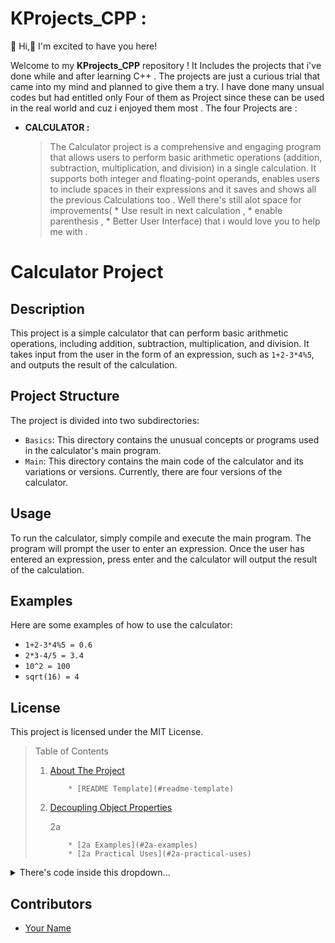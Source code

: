 # KProjects_CPP : 
  👋 Hi,🎉 I'm excited to have you here!
  
  Welcome to my **KProjects_CPP** repository ! It Includes the projects that i've done while and after learning C++ . The projects are just a curious trial that came into my mind and planned to give them a try. I have done many unsual codes but had entitled only Four of them as Project since these can be used in the real world and cuz i enjoyed them most . The four Projects are : 

* **CALCULATOR :**
  > The Calculator project is a comprehensive and engaging program that allows users to perform basic arithmetic operations (addition, subtraction, multiplication, and division) in a single calculation. It supports both integer and floating-point operands, enables users to include spaces in their expressions and it saves and shows all the previous Calculations too . Well there's still alot space for improvements( * Use result in next calculation , * enable parenthesis , * Better User Interface) that i would love you to help me with .


# Calculator Project

## Description

This project is a simple calculator that can perform basic arithmetic operations, including addition, subtraction, multiplication, and division. It takes input from the user in the form of an expression, such as `1+2-3*4%5`, and outputs the result of the calculation.

## Project Structure

The project is divided into two subdirectories:

* `Basics`: This directory contains the unusual concepts or programs used in the calculator's main program.
* `Main`: This directory contains the main code of the calculator and its variations or versions. Currently, there are four versions of the calculator.

## Usage

To run the calculator, simply compile and execute the main program. The program will prompt the user to enter an expression. Once the user has entered an expression, press enter and the calculator will output the result of the calculation.

## Examples

Here are some examples of how to use the calculator:

* `1+2-3*4%5 = 0.6`
* `2*3-4/5 = 3.4`
* `10^2 = 100`
* `sqrt(16) = 4`

## License

This project is licensed under the MIT License.


> Table of Contents
> 1. [About The Project](#about-the-project)
>          
>            * [README Template](#readme-template)
> 2. [Decoupling Object Properties](#decoupling-object-properties)
>    
>      2a
>          
>            * [2a Examples](#2a-examples)
>            * [2a Practical Uses](#2a-practical-uses)


<details>
               <summary>There's code inside this dropdown...</summary>
               <br>
                   
   1. [About The Project](#about-the-project)
          
            * [README Template](#readme-template)
   2. [Decoupling Object Properties](#decoupling-object-properties)
      <details>
        <summary> 2a</summary>
                  ` [2a Examples](#2a-examples)`
                  ` [2a Practical Uses](#2a-practical-uses)`
      </details>
  
 </details>
 




## Contributors

* [Your Name](your@email.com)


